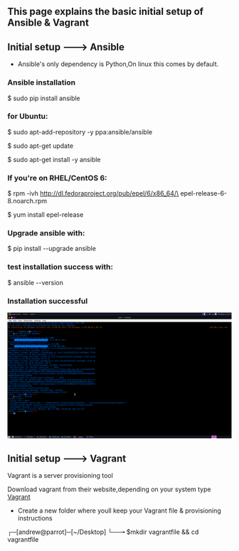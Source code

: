 ## This page explains the basic initial setup of Ansible & Vagrant

## Initial setup ---> Ansible

- Ansible's only dependency is Python,On linux this comes by default.

### Ansible installation

$ sudo pip install ansible

### for Ubuntu:

$ sudo apt-add-repository -y ppa:ansible/ansible

$ sudo apt-get update

$ sudo apt-get install -y ansible

### If you're on RHEL/CentOS 6:

$ rpm -ivh http://dl.fedoraproject.org/pub/epel/6/x86_64/\
epel-release-6-8.noarch.rpm

$ yum install epel-release

### Upgrade ansible with:

$ pip install --upgrade ansible

### test installation success with:

$ ansible --version

### Installation successful
![](https://github.com/Andrews-Projects/Ansible-Vagrant-infrastructure-development-and-deployment/blob/main/Images%20%26%20gifs/ansible-install.png)



## Initial setup ---> Vagrant

Vagrant is a server provisioning tool

Download vagrant from their website,depending on your system type [Vagrant](https://www.vagrantup.com/downloads)

- Create a new folder where youll keep your Vagrant file & provisioning instructions 

┌─[andrew@parrot]─[~/Desktop]
└──╼ $mkdir vagrantfile && cd vagrantfile






